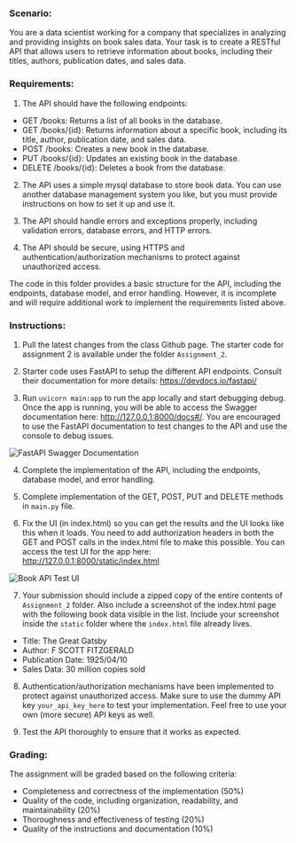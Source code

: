 ### Scenario:
You are a data scientist working for a company that specializes in analyzing and providing insights on book sales data. Your task is to create a RESTful API that allows users to retrieve information about books, including their titles, authors, publication dates, and sales data.


### Requirements:
1. The API should have the following endpoints:
- GET /books: Returns a list of all books in the database.
- GET /books/{id}: Returns information about a specific book, including its title, author, publication date, and sales data.
- POST /books: Creates a new book in the database.
- PUT /books/{id}: Updates an existing book in the database.
- DELETE /books/{id}: Deletes a book from the database.

2. The API uses a simple mysql database to store book data. You can use another database management system you like, but you must provide instructions on how to set it up and use it.

3. The API should handle errors and exceptions properly, including validation errors, database errors, and HTTP errors.

4. The API should be secure, using HTTPS and authentication/authorization mechanisms to protect against unauthorized access.


The code in this folder provides a basic structure for the API, including the endpoints, database model, and error handling. However, it is incomplete and will require additional work to implement the requirements listed above.


### Instructions:
1. Pull the latest changes from the class Github page. The starter code for assignment 2 is available under the folder `Assignment_2`. 

2. Starter code uses FastAPI to setup the different API endpoints. Consult their documentation for more details: https://devdocs.io/fastapi/

3. Run `uvicorn main:app` to run the app locally and start debugging debug. Once the app is running, you will be able to access the Swagger documentation here: http://127.0.0.1:8000/docs#/. You are encouraged to use the FastAPI documentation to test changes to the API and use the console to debug issues. 

![FastAPI Swagger Documentation](./static/swagger_docs.png)

4. Complete the implementation of the API, including the endpoints, database model, and error handling.

5. Complete implementation of the GET, POST, PUT and DELETE methods in `main.py` file. 

6. Fix the UI (in index.html) so you can get the results and the UI looks like this when it loads. You need to add authorization headers in both the GET and POST calls in the index.html file to make this possible. You can access the test UI for the app here: http://127.0.0.1:8000/static/index.html

![Book API Test UI](./static/book_api_test_ui.png)

7. Your submission should include a zipped copy of the entire contents of `Assignment_2` folder. Also include a screenshot of the index.html page with the following book data visible in the list. Include your screenshot inside the `static` folder where the `index.html` file already lives. 
- Title: The Great Gatsby
- Author: F SCOTT FITZGERALD
- Publication Date: 1925/04/10
- Sales Data: 30 million copies sold

8. Authentication/authorization mechanisms have been implemented to protect against unauthorized access. Make sure to use the dummy API key `your_api_key_here` to test your implementation. Feel free to use your own (more secure) API keys as well. 

9. Test the API thoroughly to ensure that it works as expected.


### Grading:
The assignment will be graded based on the following criteria:
- Completeness and correctness of the implementation (50%)
- Quality of the code, including organization, readability, and maintainability (20%)
- Thoroughness and effectiveness of testing (20%)
- Quality of the instructions and documentation (10%)

